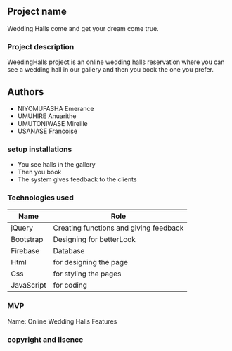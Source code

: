 ## Project name
Wedding Halls
come and get your dream come true.
### Project description
WeedingHalls project is an online wedding halls reservation  where you can see a wedding hall in our gallery and then you book the one you prefer.
## Authors
* NIYOMUFASHA Emerance
* UMUHIRE  Anuarithe
* UMUTONIWASE Mireille
* USANASE Francoise

### setup installations
- You see halls in the gallery
- Then you book
- The system gives feedback to the clients

### Technologies used
|    Name                        |          Role                                |
|--------------------------------|----------------------------------------------|
| jQuery                         | Creating functions and giving feedback       |
| Bootstrap                      | Designing for betterLook                     |
| Firebase                       | Database                                     |
| Html                           | for designing the page                       |
| Css                            | for styling the pages                        |
| JavaScript                     | for coding                                   |

### MVP
Name: Online Wedding Halls
Features

### copyright and lisence
